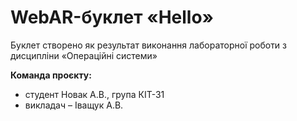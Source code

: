 # WebAR-буклет «Hello»
Буклет створено як результат виконання лабораторної роботи з дисципліни
«Операційні системи»

**Команда проєкту:**
+ студент Новак А.В., група КІТ-31
+ викладач – Іващук А.В.
